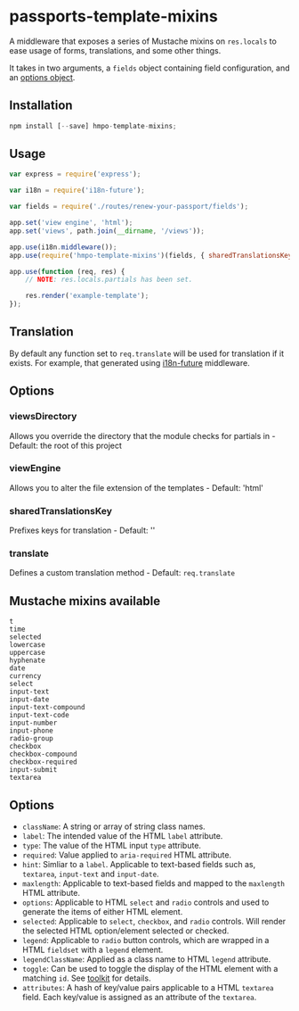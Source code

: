# passports-template-mixins
A middleware that exposes a series of Mustache mixins on `res.locals` to ease usage of forms, translations, and some other things.

It takes in two arguments, a `fields` object containing field configuration, and an [options object](#options).

## Installation

```javascript
npm install [--save] hmpo-template-mixins;
```

## Usage

```javascript
var express = require('express');

var i18n = require('i18n-future');

var fields = require('./routes/renew-your-passport/fields');

app.set('view engine', 'html');
app.set('views', path.join(__dirname, '/views'));

app.use(i18n.middleware());
app.use(require('hmpo-template-mixins')(fields, { sharedTranslationsKey: 'passport.renew' }));

app.use(function (req, res) {
    // NOTE: res.locals.partials has been set.

    res.render('example-template');
});
```

## Translation

By default any function set to `req.translate` will be used for translation if it exists. For example, that generated using [i18n-future](https://npmjs.com/package/i18n-future) middleware.

## Options

### viewsDirectory

Allows you override the directory that the module checks for partials in - Default: the root of this project

### viewEngine

Allows you to alter the file extension of the templates - Default: 'html'

### sharedTranslationsKey

Prefixes keys for translation - Default: ''

### translate

Defines a custom translation method - Default: `req.translate`

## Mustache mixins available

```
t
time
selected
lowercase
uppercase
hyphenate
date
currency
select
input-text
input-date
input-text-compound
input-text-code
input-number
input-phone
radio-group
checkbox
checkbox-compound
checkbox-required
input-submit
textarea
```

## Options

- `className`: A string or array of string class names.
- `label`: The intended value of the HTML `label` attribute.
- `type`: The value of the HTML input `type` attribute.
- `required`: Value applied to `aria-required` HTML attribute.
- `hint`: Simliar to a `label`. Applicable to text-based fields such as, `textarea`, `input-text` and `input-date`.
- `maxlength`: Applicable to text-based fields and mapped to the `maxlength` HTML attribute.
- `options`: Applicable to HTML `select` and `radio` controls and used to generate the items of either HTML element.
- `selected`: Applicable to `select`, `checkbox`, and `radio` controls. Will render the selected HTML option/element selected or checked.
- `legend`: Applicable to `radio` button controls, which are wrapped in a HTML `fieldset` with a `legend` element.
- `legendClassName`: Applied as a class name to HTML `legend` attribute.
- `toggle`: Can be used to toggle the display of the HTML element with a matching `id`. See [toolkit](https://github.com/UKHomeOffice/passports-frontend-toolkit/blob/master/assets/javascript/progressive-reveal.js) for details.
- `attributes`: A hash of key/value pairs applicable to a HTML `textarea` field. Each key/value is assigned as an attribute of the `textarea`.
